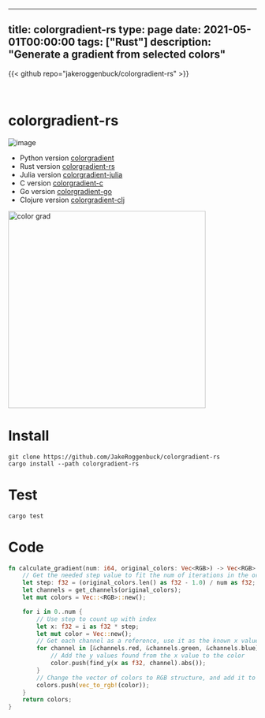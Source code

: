 
---
title: colorgradient-rs
type: page
date: 2021-05-01T00:00:00
tags: ["Rust"]
description: "Generate a gradient from selected colors"
---

{{< github repo="jakeroggenbuck/colorgradient-rs" >}}

<br>

# colorgradient-rs
![image](https://user-images.githubusercontent.com/35516367/116793337-1716c680-aa7b-11eb-9c1e-2cda170e2118.png)

- Python version [colorgradient](https://github.com/JakeRoggenbuck/colorgradient)
- Rust version [colorgradient-rs](https://github.com/JakeRoggenbuck/colorgradient-rs)
- Julia version [colorgradient-julia](https://github.com/JakeRoggenbuck/colorgradient-julia)
- C version [colorgradient-c](https://github.com/JakeRoggenbuck/colorgradient-c)
- Go version [colorgradient-go](https://github.com/JakeRoggenbuck/colorgradient-go)
- Clojure version [colorgradient-clj](https://github.com/JakeRoggenbuck/colorgradient-clj)

<img width="400" alt="color grad" src="https://user-images.githubusercontent.com/35516367/210163818-5f286e55-9b2a-431c-a397-c1a24a37dbb1.png">

# Install 
```
git clone https://github.com/JakeRoggenbuck/colorgradient-rs
cargo install --path colorgradient-rs
```

# Test
```
cargo test
```

# Code
```rs
fn calculate_gradient(num: i64, original_colors: Vec<RGB>) -> Vec<RGB> {
    // Get the needed step value to fit the num of iterations in the original_colors length
    let step: f32 = (original_colors.len() as f32 - 1.0) / num as f32;
    let channels = get_channels(original_colors);
    let mut colors = Vec::<RGB>::new();

    for i in 0..num {
        // Use step to count up with index
        let x: f32 = i as f32 * step;
        let mut color = Vec::new();
        // Get each channel as a reference, use it as the known x values
        for channel in [&channels.red, &channels.green, &channels.blue].iter() {
            // Add the y values found from the x value to the color
            color.push(find_y(x as f32, channel).abs());
        }
        // Change the vector of colors to RGB structure, and add it to all the colors
        colors.push(vec_to_rgb!(color));
    }
    return colors;
}
```
